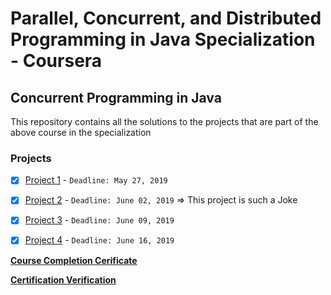
# **Parallel, Concurrent, and Distributed Programming in Java Specialization - Coursera**

## **Concurrent Programming in Java**

This repository contains all the solutions to the projects that are part of the above course in the specialization

### **Projects**


- [x] [Project 1](./miniproject_1) - `Deadline: May 27, 2019`
- [x] [Project 2](./miniproject_2) - `Deadline: June 02, 2019` => This project is such a Joke
- [x] [Project 3](./miniproject_3) - `Deadline: June 09, 2019`
- [x] [Project 4](./miniproject_4) - `Deadline: June 16, 2019`


[**Course Completion Cerificate**](Course_Completion_Certificate.pdf)

[**Certification Verification**](https://www.coursera.org/account/accomplishments/certificate/R7P6UWLBENGL)
